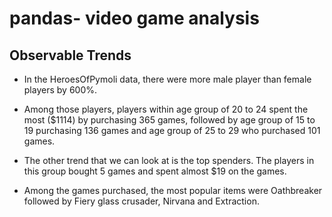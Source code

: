 # pandas- video game analysis

## Observable Trends
* In the HeroesOfPymoli data, there were more male player than female players by 600%. 

* Among those players, players within age group of 20 to 24 spent the most ($1114) by purchasing
365 games, followed by age group of 15 to 19 purchasing 136 games and age group of 25 to 29 who purchased 101 games. 

* The other trend that we can look at is the top spenders. The players in this group bought 5 games and spent almost $19 on the games. 
* Among the games purchased, the most popular items were Oathbreaker followed by Fiery glass crusader, Nirvana and Extraction.



